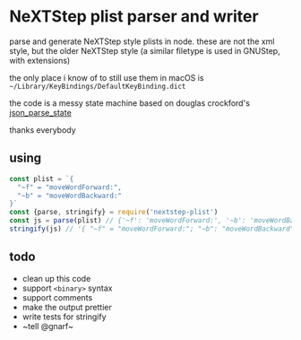 # NeXTStep plist parser and writer

parse and generate NeXTStep style plists in node. these are not the xml style,
but the older NeXTStep style (a similar filetype is used in GNUStep, with
extensions)

the only place i know of to still use them in macOS is
`~/Library/KeyBindings/DefaultKeyBinding.dict`

the code is a messy state machine based on douglas crockford's
[json_parse_state](https://github.com/douglascrockford/JSON-js/blob/master/json_parse_state.js)

thanks everybody

## using
```js
const plist = `{
  "~f" = "moveWordForward:",
  "~b" = "moveWordBackward:"
}`
const {parse, stringify} = require('nextstep-plist')
const js = parse(plist) // {'~f': 'moveWordForward:', '~b': 'moveWordBackward:'}
stringify(js) // '{ "~f" = "moveWordForward:"; "~b": "moveWordBackward":}'
```

## todo
* clean up this code
* support `<binary>` syntax
* support comments
* make the output prettier
* write tests for stringify
* ~tell @gnarf~
